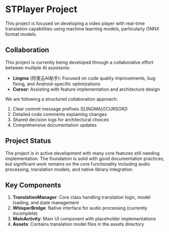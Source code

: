 # STPlayer Project

This project is focused on developing a video player with real-time translation capabilities using machine learning models, particularly ONNX format models.

## Collaboration

This project is currently being developed through a collaborative effort between multiple AI assistants:
- **Lingma** (阿里云AI助手): Focused on code quality improvements, bug fixing, and Android-specific optimizations
- **Cursor**: Assisting with feature implementation and architecture design

We are following a structured collaboration approach:
1. Clear commit message prefixes ([LINGMA]/[CURSOR])
2. Detailed code comments explaining changes
3. Shared decision logs for architectural choices
4. Comprehensive documentation updates

## Project Status

The project is in active development with many core features still needing implementation. The foundation is solid with good documentation practices, but significant work remains on the core functionality including audio processing, translation models, and native library integration.

## Key Components

1. **TranslationManager**: Core class handling translation logic, model loading, and state management
2. **WhisperBridge**: Native interface for audio processing (currently incomplete)
3. **MainActivity**: Main UI component with placeholder implementations
4. **Assets**: Contains translation model files in the assets directory
